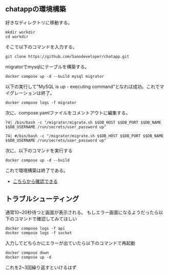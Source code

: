 ## chatappの環境構築
好きなディレクトリに移動する。
```
mkdir workdir
cd workdir
```

そこで以下のコマンドを入力する。
```
git clone https://github.com/Sanodeveloper/chatapp.git
```

migratorでmysqlにテーブルを構築する。
```
docker compose up -d --build mysql migrator
```

以下の実行して"MySQL is up - executing command"となれば成功。これでマイグレーションは終了。
```
docker compose logs -f migrator
```

次に、compose.yamlファイルをコメントアウトに編集する。
```
74| /bin/bash -c "/migrator/migrate.sh $$DB_HOST $$DB_PORT $$DB_NAME $$DB_USERNAME /run/secrets/user_password up"

74| #/bin/bash -c "/migrator/migrate.sh $$DB_HOST $$DB_PORT $$DB_NAME $$DB_USERNAME /run/secrets/user_password up"
```

次に、以下のコマンドを実行する
```
docker compose up -d --build
```
これで環境構築は終了である。

 - [こちらから確認できる](http://localhost:3000/home)

## トラブルシューティング
通常10~20秒待つと画面が表示される。
もしエラー画面になるようだったら以下のコマンドで確認してみてほしい
```
docker compose logs -f api
docker compose logs -f socket
```

入力してどちらかにエラーが出ていたら以下のコマンドで再起動
```
docker compose down
docker compose up -d
```

これを2~3回繰り返すといけるはず







